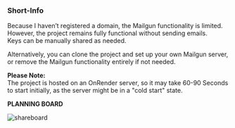 ### Short-Info

Because I haven’t registered a domain, the Mailgun functionality is limited.  
However, the project remains fully functional without sending emails.  
Keys can be manually shared as needed.

Alternatively, you can clone the project and set up your own Mailgun server,  
or remove the Mailgun functionality entirely if not needed.

**Please Note:**  
The project is hosted on an OnRender server, 
so it may take 60-90 Seconds to start initially, 
as the server might be in a "cold start" state.



**PLANNING BOARD** 

![shareboard](https://github.com/user-attachments/assets/7258ba6f-b25f-4d87-a100-058973d4764b)
